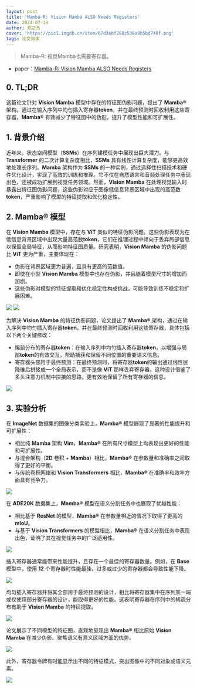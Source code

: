 ```yaml
---
layout: post
title: 'Mamba-R: Vision Mamba ALSO Needs Registers'
date: 2024-07-19
author: 郑之杰
cover: 'https://pic1.imgdb.cn/item/67d3ebf288c538a9b5bd748f.png'
tags: 论文阅读
---
```


> Mamba-R: 视觉Mamba也需要寄存器。

- paper：[Mamba-R: Vision Mamba ALSO Needs Registers](https://arxiv.org/abs/2405.14858)

## 0. TL;DR

这篇论文针对 **Vision Mamba** 模型中存在的特征图伪影问题，提出了 **Mamba®** 架构。通过在输入序列中均匀插入寄存器**token**，并在最终预测时回收利用这些寄存器，**Mamba®** 有效减少了特征图中的伪影，提升了模型性能和可扩展性。

## 1. 背景介绍

近年来，状态空间模型（**SSMs**）在序列建模任务中展现出巨大潜力。与 **Transformer** 的二次计算复杂度相比，**SSMs** 具有线性计算复杂度，能够更高效地处理长序列。**Mamba** 架构作为 **SSMs** 的一种实例，通过选择性扫描技术和硬件优化设计，实现了高效的训练和推理。它不仅在自然语言和音频处理任务中表现出色，还被成功扩展到视觉任务领域。然而，**Vision Mamba** 在处理视觉输入时暴露出特征图伪影问题，这些伪影对应于图像低信息背景区域中出现的高范数**token**，严重影响了模型的特征提取和优化稳定性。


## 2. Mamba® 模型

在 **Vision Mamba** 模型中，存在与 **ViT** 类似的特征伪影问题。这些伪影表现为在低信息背景区域中出现大量高范数**token**，它们在推理过程中倾向于丢弃局部信息以保留全局特征，从而影响特征图质量。研究表明，**Vision Mamba** 的伪影问题比 **ViT** 更为严重，主要体现在：
- 伪影在背景区域更为普遍，且具有更高的范数值。
- 即使在小型 **Vision Mamba** 模型中也存在伪影，并且随着模型尺寸的增加而加剧。
- 这些伪影对模型的特征提取和优化稳定性构成挑战，可能导致训练不稳定和扩展困难。

![](https://pic1.imgdb.cn/item/67d3ee3688c538a9b5bd7b4a.png)
![](https://pic1.imgdb.cn/item/67d3f1d288c538a9b5bd83ad.png)

为解决 **Vision Mamba** 的特征伪影问题，论文提出了 **Mamba®** 架构，通过在输入序列中均匀插入寄存器**token**，并在最终预测时回收利用这些寄存器，具体包括以下两个关键修改：
- 稀疏分布的寄存器**token**：在输入序列中均匀插入寄存器**token**，以增强与局部**token**的有效交互，帮助捕获和保留不同位置的重要语义信息。
- 寄存器头部用于最终预测：在最终预测时，将寄存器**token**的输出通过线性层降维后拼接成一个全局表示，而不是像 **ViT** 那样丢弃寄存器。这种设计借鉴了多头注意力机制中拼接的思路，更有效地保留了所有寄存器的信息。

![](https://pic1.imgdb.cn/item/67d3ee9c88c538a9b5bd7cb3.png)


## 3. 实验分析


在 **ImageNet** 数据集的图像分类实验上，**Mamba®** 模型展现了显著的性能提升和可扩展性：
- 相比纯 **Mamba** 架构 **Vim**，**Mamba®** 在所有尺寸模型上均表现出更好的性能和可扩展性。
- 与混合架构（**2D** 卷积 + **Mamba**）相比，**Mamba®** 在参数量和准确率之间取得了更好的平衡。
- 与传统卷积网络和 **Vision Transformers** 相比，**Mamba®** 在准确率和效率方面具有竞争力。

![](https://pic1.imgdb.cn/item/67d3efb288c538a9b5bd7f0f.png)

在 **ADE20K** 数据集上，**Mamba®** 模型在语义分割任务中也展现了优越性能：
- 相比基于 **ResNet** 的模型，**Mamba®** 在参数量相近的情况下取得了更高的 **mIoU**。
- 与基于 **Vision Transformers** 的模型相比，**Mamba®** 在语义分割任务中表现出色，证明了其在视觉任务中的广泛适用性。

![](https://pic1.imgdb.cn/item/67d3f05a88c538a9b5bd7f7e.png)

插入寄存器通常能带来性能提升，且存在一个最佳的寄存器数量。例如，在 **Base** 模型中，使用 **12** 个寄存器时性能最佳，过多或过少的寄存器都会导致性能下降。

![](https://pic1.imgdb.cn/item/67d3f08d88c538a9b5bd7fd2.png)

均匀插入寄存器并将其全部用于最终预测的设计，相比将寄存器集中在序列某一端或仅使用部分寄存器的设计，能取得更好的性能。这表明寄存器在序列中的稀疏分布有助于 **Vision Mamba** 的特征提取。

![](https://pic1.imgdb.cn/item/67d3f0bf88c538a9b5bd8065.png)

论文展示了不同模型的特征图，直观地呈现出 **Mamba®** 相比原始 **Vision Mamba** 在减少伪影、聚焦语义有意义区域方面的优势。

![](https://pic1.imgdb.cn/item/67d3f11b88c538a9b5bd8195.png)

此外，寄存器令牌有时能显示出不同的特征模式，突出图像中的不同对象或语义元素。

![](https://pic1.imgdb.cn/item/67d3f0ff88c538a9b5bd8153.png)